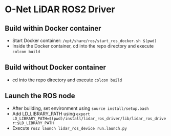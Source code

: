 # O-Net LiDAR ROS2 Driver

## Build within Docker container
* Start Docker container: `/opt/share/ros/start_ros_docker.sh $(pwd)`
* Inside the Docker container, cd into the repo directory and execute `colcon build`

## Build without Docker container
* cd into the repo directory and execute `colcon build`

## Launch the ROS node
* After building, set environment using `source install/setup.bash` 
* Add LD_LIBRARY_PATH using `export LD_LIBRARY_PATH=$(pwd)/install/lidar_ros_driver/lib/lidar_ros_driver:$LD_LIBRARY_PATH`
* Execute `ros2 launch lidar_ros_device run.launch.py`

